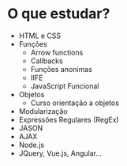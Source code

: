 # O que estudar? 

- HTML e CSS
- Funções 
    - Arrow functions
    - Callbacks
    - Funções anonimas
    - IIFE
    - JavaScript Funcional
- Objetos
    - Curso orientação a objetos 
- Modularização
- Expressões Regulares (RegEx)
- JASON
- AJAX
- Node.js 
- JQuery, Vue.js, Angular...
